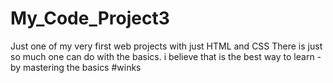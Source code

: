 # My_Code_Project3
 Just one of my very first web projects with just HTML and CSS
There is just so much one can do with the basics. i believe that is the best way to learn - by mastering the basics #winks
